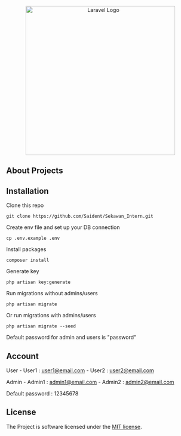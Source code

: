 <p align="center"><a href="https://laravel.com" target="_blank"><img src="https://raw.githubusercontent.com/laravel/art/master/logo-lockup/5%20SVG/2%20CMYK/1%20Full%20Color/laravel-logolockup-cmyk-red.svg" width="400" alt="Laravel Logo"></a></p>

## About Projects

## Installation

Clone this repo

    git clone https://github.com/Saident/Sekawan_Intern.git

Create env file and set up your DB connection

    cp .env.example .env

Install packages

    composer install

Generate key

    php artisan key:generate

Run migrations without admins/users

    php artisan migrate

Or run migrations with admins/users

    php artisan migrate --seed

Default password for admin and users is "password"

## Account

User
    - User1 : user1@email.com
    - User2 : user2@email.com

Admin
    - Admin1 : admin1@email.com
    - Admin2 : admin2@email.com

Default password : 12345678

## License

The Project is software licensed under the [MIT license](https://opensource.org/licenses/MIT).
